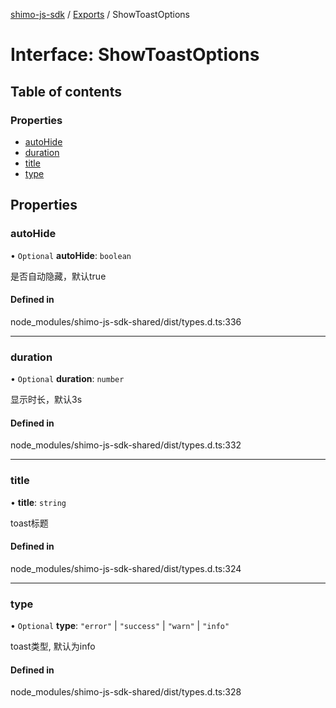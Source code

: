 [shimo-js-sdk](../README.md) / [Exports](../modules.md) / ShowToastOptions

# Interface: ShowToastOptions

## Table of contents

### Properties

- [autoHide](ShowToastOptions.md#autohide)
- [duration](ShowToastOptions.md#duration)
- [title](ShowToastOptions.md#title)
- [type](ShowToastOptions.md#type)

## Properties

### autoHide

• `Optional` **autoHide**: `boolean`

是否自动隐藏，默认true

#### Defined in

node_modules/shimo-js-sdk-shared/dist/types.d.ts:336

___

### duration

• `Optional` **duration**: `number`

显示时长，默认3s

#### Defined in

node_modules/shimo-js-sdk-shared/dist/types.d.ts:332

___

### title

• **title**: `string`

toast标题

#### Defined in

node_modules/shimo-js-sdk-shared/dist/types.d.ts:324

___

### type

• `Optional` **type**: ``"error"`` \| ``"success"`` \| ``"warn"`` \| ``"info"``

toast类型, 默认为info

#### Defined in

node_modules/shimo-js-sdk-shared/dist/types.d.ts:328
